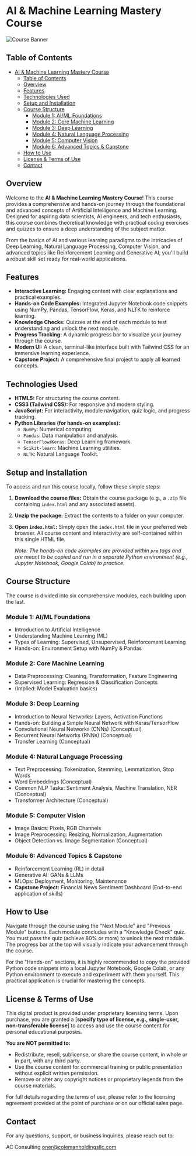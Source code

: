 # AI & Machine Learning Mastery Course

![Course Banner](https://img.imageboss.me/k/cover/24855799-73e4-4a46-86d1-42e1262d9481.jpeg)

## Table of Contents

-   [AI & Machine Learning Mastery Course](#ai--machine-learning-mastery-course)
    -   [Table of Contents](#table-of-contents)
    -   [Overview](#overview)
    -   [Features](#features)
    -   [Technologies Used](#technologies-used)
    -   [Setup and Installation](#setup-and-installation)
    -   [Course Structure](#course-structure)
        -   [Module 1: AI/ML Foundations](#module-1-aiml-foundations)
        -   [Module 2: Core Machine Learning](#module-2-core-machine-learning)
        -   [Module 3: Deep Learning](#module-3-deep-learning)
        -   [Module 4: Natural Language Processing](#module-4-natural-language-processing)
        -   [Module 5: Computer Vision](#module-5-computer-vision)
        -   [Module 6: Advanced Topics & Capstone](#module-6-advanced-topics--capstone)
    -   [How to Use](#how-to-use)
    -   [License & Terms of Use](#license--terms-of-use)
    -   [Contact](#contact)

## Overview

Welcome to the **AI & Machine Learning Mastery Course**! This course provides a comprehensive and hands-on journey through the foundational and advanced concepts of Artificial Intelligence and Machine Learning. Designed for aspiring data scientists, AI engineers, and tech enthusiasts, this course combines theoretical knowledge with practical coding exercises and quizzes to ensure a deep understanding of the subject matter.

From the basics of AI and various learning paradigms to the intricacies of Deep Learning, Natural Language Processing, Computer Vision, and advanced topics like Reinforcement Learning and Generative AI, you'll build a robust skill set ready for real-world applications.

## Features

*   **Interactive Learning:** Engaging content with clear explanations and practical examples.
*   **Hands-on Code Examples:** Integrated Jupyter Notebook code snippets using NumPy, Pandas, TensorFlow, Keras, and NLTK to reinforce learning.
*   **Knowledge Checks:** Quizzes at the end of each module to test understanding and unlock the next module.
*   **Progress Tracking:** A dynamic progress bar to visualize your journey through the course.
*   **Modern UI:** A clean, terminal-like interface built with Tailwind CSS for an immersive learning experience.
*   **Capstone Project:** A comprehensive final project to apply all learned concepts.

## Technologies Used

*   **HTML5:** For structuring the course content.
*   **CSS3 (Tailwind CSS):** For responsive and modern styling.
*   **JavaScript:** For interactivity, module navigation, quiz logic, and progress tracking.
*   **Python Libraries (for hands-on examples):**
    *   `NumPy`: Numerical computing.
    *   `Pandas`: Data manipulation and analysis.
    *   `TensorFlow`/`Keras`: Deep Learning framework.
    *   `Scikit-learn`: Machine Learning utilities.
    *   `NLTK`: Natural Language Toolkit.

## Setup and Installation

To access and run this course locally, follow these simple steps:

1.  **Download the course files:**
    Obtain the course package (e.g., a `.zip` file containing `index.html` and any associated assets).
2.  **Unzip the package:**
    Extract the contents to a folder on your computer.
3.  **Open `index.html`:**
    Simply open the `index.html` file in your preferred web browser. All course content and interactivity are self-contained within this single HTML file.

    _Note: The hands-on code examples are provided within `pre` tags and are meant to be copied and run in a separate Python environment (e.g., Jupyter Notebook, Google Colab) to practice._

## Course Structure

The course is divided into six comprehensive modules, each building upon the last.

### Module 1: AI/ML Foundations
-   Introduction to Artificial Intelligence
-   Understanding Machine Learning (ML)
-   Types of Learning: Supervised, Unsupervised, Reinforcement Learning
-   Hands-on: Environment Setup with NumPy & Pandas

### Module 2: Core Machine Learning
-   Data Preprocessing: Cleaning, Transformation, Feature Engineering
-   Supervised Learning: Regression & Classification Concepts
-   (Implied: Model Evaluation basics)

### Module 3: Deep Learning
-   Introduction to Neural Networks: Layers, Activation Functions
-   Hands-on: Building a Simple Neural Network with Keras/TensorFlow
-   Convolutional Neural Networks (CNNs) (Conceptual)
-   Recurrent Neural Networks (RNNs) (Conceptual)
-   Transfer Learning (Conceptual)

### Module 4: Natural Language Processing
-   Text Preprocessing: Tokenization, Stemming, Lemmatization, Stop Words
-   Word Embeddings (Conceptual)
-   Common NLP Tasks: Sentiment Analysis, Machine Translation, NER (Conceptual)
-   Transformer Architecture (Conceptual)

### Module 5: Computer Vision
-   Image Basics: Pixels, RGB Channels
-   Image Preprocessing: Resizing, Normalization, Augmentation
-   Object Detection vs. Image Segmentation (Conceptual)

### Module 6: Advanced Topics & Capstone
-   Reinforcement Learning (RL) in detail
-   Generative AI: GANs & LLMs
-   MLOps: Deployment, Monitoring, Maintenance
-   **Capstone Project:** Financial News Sentiment Dashboard (End-to-end application of skills)

## How to Use

Navigate through the course using the "Next Module" and "Previous Module" buttons. Each module concludes with a "Knowledge Check" quiz. You must pass the quiz (achieve 80% or more) to unlock the next module. The progress bar at the top will visually indicate your advancement through the course.

For the "Hands-on" sections, it is highly recommended to copy the provided Python code snippets into a local Jupyter Notebook, Google Colab, or any Python environment to execute and experiment with them yourself. This practical application is crucial for mastering the concepts.

## License & Terms of Use

This digital product is provided under proprietary licensing terms. Upon purchase, you are granted a [**specify type of license, e.g., single-user, non-transferable license**] to access and use the course content for personal educational purposes.

**You are NOT permitted to:**
*   Redistribute, resell, sublicense, or share the course content, in whole or in part, with any third party.
*   Use the course content for commercial training or public presentation without explicit written permission.
*   Remove or alter any copyright notices or proprietary legends from the course materials.

For full details regarding the terms of use, please refer to the licensing agreement provided at the point of purchase or on our official sales page.

## Contact

For any questions, support, or business inquiries, please reach out to:

AC Consulting
oner@colemanholdingsllc.com
